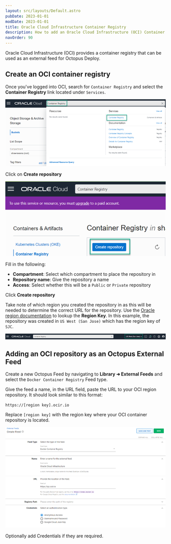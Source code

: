 ```yaml
---
layout: src/layouts/Default.astro
pubDate: 2023-01-01
modDate: 2023-01-01
title: Oracle Cloud Infrastructure Container Registry  
description: How to add an Oracle Cloud Infrastructure (OCI) Container Registry as an Octopus feed 
navOrder: 90
---
```


Oracle Cloud Infrastructure (OCI) provides a container registry that can be used as an external feed for Octopus Deploy.

## Create an OCI container registry
Once you've logged into OCI, search for `Container Registry` and select the **Container Registry** link located under `Services`.

![](/docs/packaging-applications/package-repositories/guides/container-registries/images/oracle-cloud-infrastructure-container-registry-search.png)

Click on **Create repository**

![](/docs/packaging-applications/package-repositories/guides/container-registries/images/oracle-cloud-infrastructure-create-registry.png)

Fill in the following:
- **Compartment**: Select which compartment to place the repository in
- **Repository name**: Give the repository a name
- **Access**: Select whether this will be a `Public` or `Private` repository

Click **Create repository**

Take note of which region you created the repository in as this will be needed to determine the correct URL for the repository.  Use the [Oracle region documentation](https://docs.oracle.com/en-us/iaas/Content/General/Concepts/regions.htm) to lookup the **Region Key**.  In this example, the repository was created in `US West (San Jose)` which has the region key of `SJC`.

![](/docs/packaging-applications/package-repositories/guides/container-registries/images/oracle-cloud-infrastructure-region.png)

## Adding an OCI repository as an Octopus External Feed
Create a new Octopus Feed by navigating to **Library ➜ External Feeds** and select the `Docker Container Registry` Feed type. 

Give the feed a name, in the URL field, paste the URL to your OCI region repository. It should look similar to this format:

`https://[region key].ocir.io`

Replace `[region key]` with the region key where your OCI container repository is located.

![OCI Docker Registry feed](/docs/packaging-applications/package-repositories/guides/container-registries/images/oracle-cloud-infrastructure-external-feed.png)

Optionally add Credentials if they are required. 